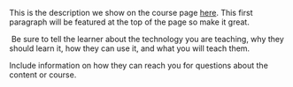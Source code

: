 This is the description we show on the course page [here](https://lab.github.com/0k10sogn/1st-course-lessscript). This first paragraph will be featured at the top of the page so make it great.
​

​
Be sure to tell the learner about the technology you are teaching, why they should learn it, how they can use it, and what you will teach them.
​


Include information on how they can reach you for questions about the content or course. 